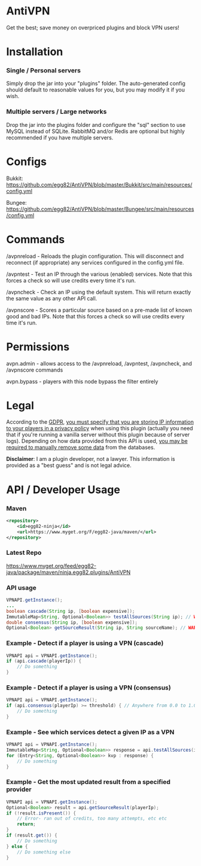 # AntiVPN
Get the best; save money on overpriced plugins and block VPN users!

# Installation
### Single / Personal servers
Simply drop the jar into your "plugins" folder. The auto-generated config should default to reasonable values for you, but you may modify it if you wish.
### Multiple servers / Large networks
Drop the jar into the plugins folder and configure the "sql" section to use MySQL instead of SQLite. RabbitMQ and/or Redis are optional but highly recommended if you have multiple servers.

# Configs
Bukkit: https://github.com/egg82/AntiVPN/blob/master/Bukkit/src/main/resources/config.yml

Bungee: https://github.com/egg82/AntiVPN/blob/master/Bungee/src/main/resources/config.yml

# Commands
/avpnreload - Reloads the plugin configuration. This will disconnect and reconnect (if appropriate) any services configured in the config.yml file.

/avpntest <ip> - Test an IP through the various (enabled) services. Note that this forces a check so will use credits every time it's run.

/avpncheck <ip> - Check an IP using the default system. This will return exactly the same value as any other API call.

/avpnscore <source> - Scores a particular source based on a pre-made list of known good and bad IPs. Note that this forces a check so will use credits every time it's run.

# Permissions
avpn.admin - allows access to the /avpnreload, /avpntest, /avpncheck, and /avpnscore commands

avpn.bypass - players with this node bypass the filter entirely

# Legal
According to the [GDPR](https://eugdprcompliant.com/), [you must specify that you are storing IP information to your players in a privacy policy](https://news.ycombinator.com/item?id=16479995) when using this plugin (actually you need that if you're running a vanilla server without this plugin because of server logs). Depending on how data provided from this API is used, [you may be required to manually remove some data](https://ec.europa.eu/info/law/law-topic/data-protection/reform/rules-business-and-organisations/dealing-citizens/do-we-always-have-delete-personal-data-if-person-asks_en) from the databases.

__Disclaimer__: I am a plugin developer, not a lawyer. This information is provided as a "best guess" and is not legal advice.

# API / Developer Usage
### Maven
```XML
<repository>
    <id>egg82-ninja</id>
    <url>https://www.myget.org/F/egg82-java/maven/</url>
</repository>
```

### Latest Repo
https://www.myget.org/feed/egg82-java/package/maven/ninja.egg82.plugins/AntiVPN

### API usage
```Java
VPNAPI.getInstance();
...
boolean cascade(String ip, [boolean expensive]);
ImmutableMap<String, Optional<Boolean>> testAllSources(String ip); // WARNING: Does not cache results
double consensus(String ip, [boolean expensive]);
Optional<Boolean> getSourceResult(String ip, String sourceName); // WARNING: Does not cache results
```

### Example - Detect if a player is using a VPN (cascade)
```Java
VPNAPI api = VPNAPI.getInstance();
if (api.cascade(playerIp)) {
    // Do something
}
```

### Example - Detect if a player is using a VPN (consensus)
```Java
VPNAPI api = VPNAPI.getInstance();
if (api.consensus(playerIp) >= threshold) { // Anywhere from 0.0 to 1.0
    // Do something
}
```

### Example - See which services detect a given IP as a VPN
```Java
VPNAPI api = VPNAPI.getInstance();
ImmutableMap<String, Optional<Boolean>> response = api.testAllSources(ip);
for (Entry<String, Optional<Boolean>> kvp : response) {
    // Do something
}
```

### Example - Get the most updated result from a specified provider
```Java
VPNAPI api = VPNAPI.getInstance();
Optional<Boolean> result = api.getSourceResult(playerIp);
if (!result.isPresent()) {
    // Error- ran out of credits, too many attempts, etc etc
    return;
}
if (result.get()) {
    // Do something
} else {
    // Do something else
}
```